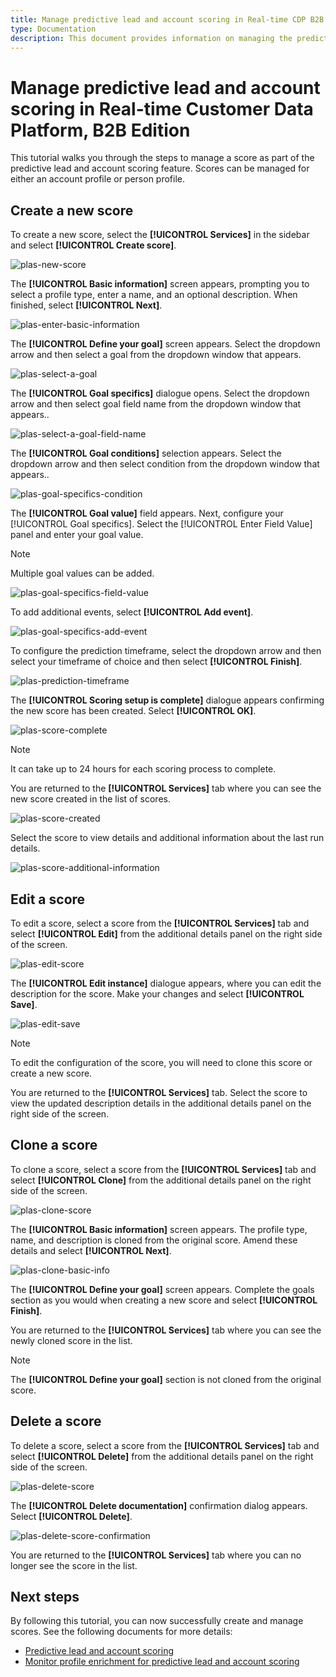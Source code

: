 ```yaml
---
title: Manage predictive lead and account scoring in Real-time CDP B2B
type: Documentation
description: This document provides information on managing the predictive lead and account scoring feature in Experience Platform CDP B2B.
---
```

# Manage predictive lead and account scoring in Real-time Customer Data Platform, B2B Edition

This tutorial walks you through the steps to manage a score as part of the predictive lead and account scoring feature. Scores can be managed for either an account profile or person profile.

## Create a new score 

To create a new score, select the **[!UICONTROL Services]** in the sidebar and select **[!UICONTROL Create score]**.

![plas-new-score](../assets/../b2b-ai-ml-services/assets/plas-create-score.png)

The **[!UICONTROL Basic information]** screen appears, prompting you to select a profile type, enter a name, and an optional description. When finished, select **[!UICONTROL Next]**.

![plas-enter-basic-information](../assets/../b2b-ai-ml-services/assets/plas-basic-information.png)

The **[!UICONTROL Define your goal]** screen appears. Select the dropdown arrow and then select a goal from the dropdown window that appears.

![plas-select-a-goal](../assets/../b2b-ai-ml-services/assets/plas-define-goal.png)

The **[!UICONTROL Goal specifics]** dialogue opens. Select the dropdown arrow and then select goal field name from the dropdown window that appears..

![plas-select-a-goal-field-name](../assets/../b2b-ai-ml-services/assets/plas-goal-specifics-field-name.png)

The **[!UICONTROL Goal conditions]** selection appears. Select the dropdown arrow and then select condition from the dropdown window that appears..

![plas-goal-specifics-condition](../assets/../b2b-ai-ml-services/assets/plas-goal-specidics-condition.png)

The **[!UICONTROL Goal value]** field appears. Next, configure your [!UICONTROL Goal specifics]. Select the [!UICONTROL Enter Field Value] panel and enter your goal value.

>[!NOTE]
>
>Multiple goal values can be added.

![plas-goal-specifics-field-value](../assets/../b2b-ai-ml-services/assets/plas-goal-specifics-field-value.png)

To add additional events, select **[!UICONTROL Add event]**.

![plas-goal-specifics-add-event](../assets/../b2b-ai-ml-services/assets/plas-goal-specifics-add-event.png)

To configure the prediction timeframe, select the dropdown arrow and then select your timeframe of choice and then select **[!UICONTROL Finish]**.

![plas-prediction-timeframe](../assets/../b2b-ai-ml-services/assets/plas-prediction-timeframe.png)

The **[!UICONTROL Scoring setup is complete]** dialogue appears confirming the new score has been created. Select **[!UICONTROL OK]**.

![plas-score-complete](../assets/../b2b-ai-ml-services/assets/plas-score-complete.png)

>[!NOTE]
>
> It can take up to 24 hours for each scoring process to complete.

You are returned to the **[!UICONTROL Services]** tab where you can see the new score created in the list of scores.

![plas-score-created](../assets/../b2b-ai-ml-services/assets/plas-score-created.png)

Select the score to view details and additional information about the last run details.

![plas-score-additional-information](../assets/../b2b-ai-ml-services/assets/plas-score-info.png)

## Edit a score

To edit a score, select a score from the **[!UICONTROL Services]** tab and select **[!UICONTROL Edit]** from the additional details panel on the right side of the screen.

![plas-edit-score](../assets/../b2b-ai-ml-services/assets/plas-edit-score.png)

The **[!UICONTROL Edit instance]** dialogue appears, where you can edit the description for the score. Make your changes and select **[!UICONTROL Save]**.

![plas-edit-save](../assets/../b2b-ai-ml-services/assets/plas-edit-save.png)

>[!NOTE]
>
> To edit the configuration of the score, you will need to clone this score or create a new score.

You are returned to the **[!UICONTROL Services]** tab. Select the score to view the updated description details in the additional details panel on the right side of the screen.

## Clone a score

To clone a score, select a score from the **[!UICONTROL Services]** tab and select **[!UICONTROL Clone]** from the additional details panel on the right side of the screen.

![plas-clone-score](../assets/../b2b-ai-ml-services/assets/plas-clone-score.png)

The **[!UICONTROL Basic information]** screen appears. The profile type, name, and description is cloned from the original score. Amend these details and select **[!UICONTROL Next]**.

![plas-clone-basic-info](../assets/../b2b-ai-ml-services/assets/plas-clone-basic-info.png)

The **[!UICONTROL Define your goal]** screen appears. Complete the goals section as you would when creating a new score and select **[!UICONTROL Finish]**. 

You are returned to the **[!UICONTROL Services]** tab where you can see the newly cloned score in the list.

>[!NOTE]
>
> The **[!UICONTROL Define your goal]** section is not cloned from the original score.

## Delete a score

To delete a score, select a score from the **[!UICONTROL Services]** tab and select **[!UICONTROL Delete]** from the additional details panel on the right side of the screen.

![plas-delete-score](../assets/../b2b-ai-ml-services/assets/plas-delete-score.png)

The **[!UICONTROL Delete documentation]** confirmation dialog appears. Select **[!UICONTROL Delete]**.

![plas-delete-score-confirmation](../assets/../b2b-ai-ml-services/assets/plas-delete-score-confirmation.png)

You are returned to the **[!UICONTROL Services]** tab where you can no longer see the score in the list.

## Next steps

By following this tutorial, you can now successfully create and manage scores. See the following documents for more details:

* [Predictive lead and account scoring](/help/rtcdp/b2b-ai-ml-services/predictive-lead-and-account-scoring.md)
* [Monitor profile enrichment for predictive lead and account scoring](/help/dataflows/ui/b2b/monitor-profile-enrichment.md)
